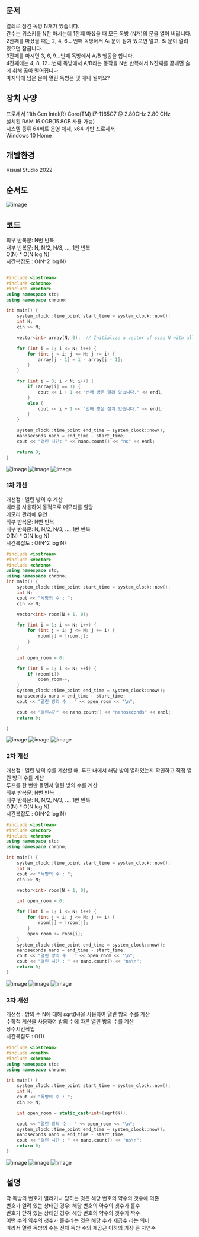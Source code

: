 ## 문제
열쇠로 잠긴 독방 N개가 있습니다.   
간수는 위스키를 N잔 마시는데 1잔째 마셨을 때 모든 독방 (N개)의 문을 열어 버립니다.  
2잔째를 마셨을 때는 2, 4, 6… 번째 독방에서 A: 문이 잠겨 있으면 열고, B: 문이 열려 있으면 잠급니다.  
3잔째를 마시면 3, 6, 9…번째 독방에서 A/B 행동을 합니다.   
4잔째에는 4, 8, 12…번째 독방에서 A/B라는 동작을 N번 반복해서 N잔째를 끝내면 술에 취해 곯아 떨어집니다.  
마지막에 남은 문이 열린 독방은 몇 개나 될까요?  

## 장치 사양
 
프로세서	11th Gen Intel(R) Core(TM) i7-1165G7 @ 2.80GHz   2.80 GHz  
설치된 RAM	16.0GB(15.8GB 사용 가능)  
시스템 종류	64비트 운영 체제, x64 기반 프로세서  
Windows 10 Home  

## 개발환경
Visual Studio 2022

## 순서도
![image](https://github.com/gryrryfh/Algorithm/assets/50912987/2cfc2da3-3d40-453c-b471-3f95c51f8853)

## 코드
외부 반복문: N번 반복  
내부 반복문: N, N/2, N/3, ..., 1번 반복  
O(N) * O(N log N)  
시간복잡도 :  O(N^2 log N)  
```C++

#include <iostream>
#include <chrono>
#include <vector>
using namespace std;
using namespace chrono;

int main() {
    system_clock::time_point start_time = system_clock::now();
    int N;
    cin >> N;

    vector<int> array(N, 0);  // Initialize a vector of size N with all elements set to 0

    for (int i = 1; i <= N; i++) {
        for (int j = i; j <= N; j += i) {
            array[j - 1] = 1 - array[j - 1];
        }
    }

    for (int i = 0; i < N; i++) {
        if (array[i] == 1) {
            cout << i + 1 << "번째 방은 열려 있습니다." << endl;
        }
        else {
            cout << i + 1 << "번째 방은 잠겨 있습니다." << endl;
        }
    }

    system_clock::time_point end_time = system_clock::now();
    nanoseconds nano = end_time - start_time;
    cout << "걸린 시간: " << nano.count() << "ns" << endl;

    return 0;
}
```
![image](https://github.com/gryrryfh/Algorithm/assets/50912987/ffb9b190-bc7a-44e8-96b4-fa135c328a36)
![image](https://github.com/gryrryfh/Algorithm/assets/50912987/bceaa9b1-178a-457d-a6d9-ffbf2fe68211)
![image](https://github.com/gryrryfh/Algorithm/assets/50912987/94eb3c13-52a2-4a7b-be7d-3ba68d237078)





### 1차 개선
개선점 : 열린 방의 수 계산  
벡터를 사용하여 동적으로 메모리를 할당  
메모리 관리에 유연  
외부 반복문: N번 반복  
내부 반복문: N, N/2, N/3, ..., 1번 반복  
O(N) * O(N log N)  
시간복잡도 :  O(N^2 log N)  
  
```C++
#include <iostream>
#include <vector>
#include <chrono>
using namespace std;
using namespace chrono;
int main() {
    system_clock::time_point start_time = system_clock::now();
    int N;
    cout << "독방의 수 : ";
    cin >> N;

    vector<int> room(N + 1, 0);

    for (int i = 1; i <= N; i++) {
        for (int j = i; j <= N; j += i) {
            room[j] = !room[j];
        }
    }

    int open_room = 0;

    for (int i = 1; i <= N; ++i) {
        if (room[i])
            open_room++;
    }
    system_clock::time_point end_time = system_clock::now();
    nanoseconds nano = end_time - start_time;
    cout << "열린 방의 수 : " << open_room << "\n";

    cout << "걸린시간" << nano.count() << "nanoseconds" << endl;
    return 0;

}


```
![image](https://github.com/gryrryfh/Algorithm/assets/50912987/a3c4f629-57eb-495b-8a37-dbe53534ac1f)
![image](https://github.com/gryrryfh/Algorithm/assets/50912987/9527221b-b5d5-419c-af34-29fd3c05f7e6)
![image](https://github.com/gryrryfh/Algorithm/assets/50912987/06a394b6-467d-4ae8-918f-c74e2b5e2f22)



### 2차 개선
개선점 :  열린 방의 수를 계산할 때, 루프 내에서 해당 방이 열려있는지 확인하고 직접 열린 방의 수를 계산  
루프를 한 번만 돌면서 열린 방의 수를 계산    
외부 반복문: N번 반복  
내부 반복문: N, N/2, N/3, ..., 1번 반복  
O(N) * O(N log N)  
시간복잡도 : O(N^2 log N)  
  
```C++
#include <iostream>
#include <vector>
#include <chrono>
using namespace std;
using namespace chrono;

int main() {
    system_clock::time_point start_time = system_clock::now();
    int N;
    cout << "독방의 수 : ";
    cin >> N;

    vector<int> room(N + 1, 0);

    int open_room = 0;

    for (int i = 1; i <= N; i++) {
        for (int j = i; j <= N; j += i) {
            room[j] = !room[j];
        }
        open_room += room[i];
    }
    system_clock::time_point end_time = system_clock::now();
    nanoseconds nano = end_time - start_time;
    cout << "열린 방의 수 : " << open_room << "\n";
    cout << "걸린 시간 : " << nano.count() << "ns\n";
    return 0;
}
```
![image](https://github.com/gryrryfh/Algorithm/assets/50912987/5db45d42-cbb3-4d71-8dbe-3ec6e05367ac)
![image](https://github.com/gryrryfh/Algorithm/assets/50912987/507c3e5a-c209-40d8-82c7-f7ab5ac5a306)
![image](https://github.com/gryrryfh/Algorithm/assets/50912987/f1e7aaad-0fd5-4574-abdb-1d77361f1154)




### 3차 개선
개선점 : 방의 수 N에 대해 sqrt(N)을 사용하여 열린 방의 수를 계산   
수학적 계산을 사용하여 방의 수에 따른 열린 방의 수를 계산   
상수시간작업  
시간복잡도 : O(1)    
  
```C++
#include <iostream>
#include <cmath>
#include <chrono>
using namespace std;
using namespace chrono;

int main() {
    system_clock::time_point start_time = system_clock::now();
    int N;
    cout << "독방의 수 : ";
    cin >> N;

    int open_room = static_cast<int>(sqrt(N));

    cout << "열린 방의 수 : " << open_room << "\n";
    system_clock::time_point end_time = system_clock::now();
    nanoseconds nano = end_time - start_time;
    cout << "걸린 시간 : " << nano.count() << "ns\n";
    return 0;
}

```
![image](https://github.com/gryrryfh/Algorithm/assets/50912987/f70fbb53-0030-4eb8-b0f8-fb5dce194f29)
![image](https://github.com/gryrryfh/Algorithm/assets/50912987/03c774fd-16dc-47a8-b925-da9a263a184e)
![image](https://github.com/gryrryfh/Algorithm/assets/50912987/e929e864-c04b-4508-b66a-9a6c3c8f1acd)




## 설명
각 독방의 번호가 열리거나 닫히는 것은 해당 번호의 약수의 갯수에 의존  
번호가 열려 있는 상태인 경우: 해당 번호의 약수의 갯수가 홀수  
번호가 닫혀 있는 상태인 경우: 해당 번호의 약수의 갯수가 짝수  
어떤 수의 약수의 갯수가 홀수라는 것은 해당 수가 제곱수 라는 의미  
따라서 열린 독방의 수는 전체 독방 수의 제곱근 이하의 가장 큰 자연수
   

